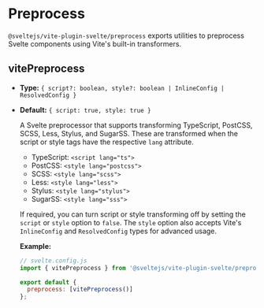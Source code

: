 # Preprocess

`@sveltejs/vite-plugin-svelte/preprocess` exports utilities to preprocess Svelte components using Vite's built-in transformers.

## vitePreprocess

- **Type:** `{ script?: boolean, style?: boolean | InlineConfig | ResolvedConfig }`
- **Default:** `{ script: true, style: true }`

  A Svelte preprocessor that supports transforming TypeScript, PostCSS, SCSS, Less, Stylus, and SugarSS. These are transformed when the script or style tags have the respective `lang` attribute.

  - TypeScript: `<script lang="ts">`
  - PostCSS: `<style lang="postcss">`
  - SCSS: `<style lang="scss">`
  - Less: `<style lang="less">`
  - Stylus: `<style lang="stylus">`
  - SugarSS: `<style lang="sss">`

  If required, you can turn script or style transforming off by setting the `script` or `style` option to `false`. The `style` option also accepts Vite's `InlineConfig` and `ResolvedConfig` types for advanced usage.

  **Example:**

  ```js
  // svelte.config.js
  import { vitePreprocess } from '@sveltejs/vite-plugin-svelte/preprocess';

  export default {
    preprocess: [vitePreprocess()]
  };
  ```
